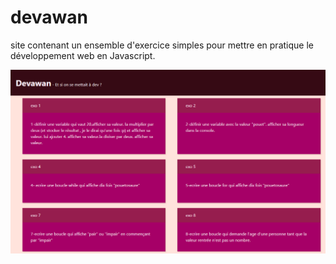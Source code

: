 # devawan
site contenant un ensemble d'exercice simples pour mettre en pratique le développement web en Javascript.

![alt](images/Capture.PNG "autre alt")
